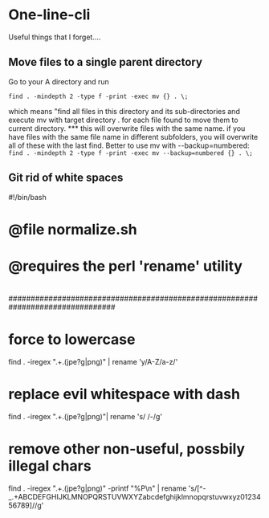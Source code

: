 # One-line-cli
Useful things that I forget....

## Move files to a single parent directory
Go to your A directory and run

`find . -mindepth 2 -type f -print -exec mv {} . \;`

which means "find all files in this directory and its sub-directories and execute mv with target directory . for each file found to move them to current directory. *** this will overwrite files with the same name. if you have files with the same file name in different subfolders, you will overwrite all of these with the last find. Better to use mv with --backup=numbered: `find . -mindepth 2 -type f -print -exec mv --backup=numbered {} . \;`

## Git rid of white spaces
#!/bin/bash
#
# @file normalize.sh 
#
# @requires the perl 'rename' utility
#
################################################################################

# force to lowercase
find . -iregex ".+\.\(jpe?g\|png\)" | rename 'y/A-Z/a-z/'

# replace evil whitespace with dash
find . -iregex ".+\.\(jpe?g\|png\)"| rename 's/ /-/g'

# remove other non-useful, possbily illegal chars
find . -iregex ".+\.\(jpe?g\|png\)" -printf "%P\n" | rename 's/[^-_\.\+ABCDEFGHIJKLMNOPQRSTUVWXYZabcdefghijklmnopqrstuvwxyz0123456789]//g'
